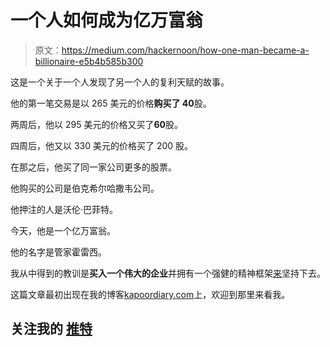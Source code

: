 # 一个人如何成为亿万富翁

> 原文：<https://medium.com/hackernoon/how-one-man-became-a-billionaire-e5b4b585b300>

这是一个关于一个人发现了另一个人的复利天赋的故事。

他的第一笔交易是以 265 美元的价格**购买了 40**股。

两周后，他以 295 美元的价格又买了**60**股。

四周后，他又以 330 美元的价格买了 200 股。

在那之后，他买了同一家公司更多的股票。

他购买的公司是伯克希尔哈撒韦公司。

他押注的人是沃伦·巴菲特。

今天，他是一个亿万富翁。

他的名字是管家霍雷西。

我从中得到的教训是**买入一个伟大的企业**并拥有一个强健的精神框架[来](https://hackernoon.com/tagged/framework)坚持下去。

这篇文章最初出现在我的博客[kapoordiary.com](https://kapoordiary.com)上，欢迎到那里来看我。

## 关注我的 [**推特**](http://twitter.com/_DeepakKapoor)